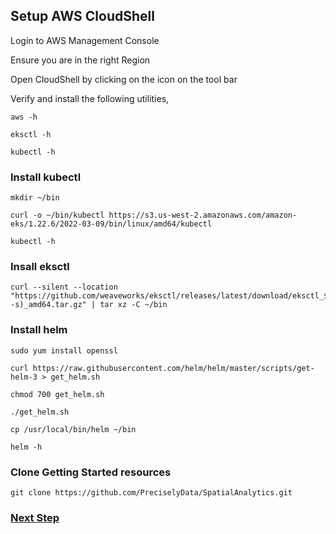 ## Setup AWS CloudShell

Login to AWS Management Console

Ensure you are in the right Region

Open CloudShell by clicking on the icon on the tool bar

Verify and install the following utilities,

```
aws -h
```
```
eksctl -h
```
```
kubectl -h
```

### Install kubectl
```
mkdir ~/bin
```
```
curl -o ~/bin/kubectl https://s3.us-west-2.amazonaws.com/amazon-eks/1.22.6/2022-03-09/bin/linux/amd64/kubectl
```
```
kubectl -h
```

### Insall eksctl
```
curl --silent --location "https://github.com/weaveworks/eksctl/releases/latest/download/eksctl_$(uname -s)_amd64.tar.gz" | tar xz -C ~/bin
```

### Install helm

```
sudo yum install openssl
```
```
curl https://raw.githubusercontent.com/helm/helm/master/scripts/get-helm-3 > get_helm.sh
```
```
chmod 700 get_helm.sh
```
```
./get_helm.sh
```
```
cp /usr/local/bin/helm ~/bin
```
```
helm -h
```

### Clone Getting Started resources
```
git clone https://github.com/PreciselyData/SpatialAnalytics.git
```


### [Next Step](prepare-eks-cluster.md)
